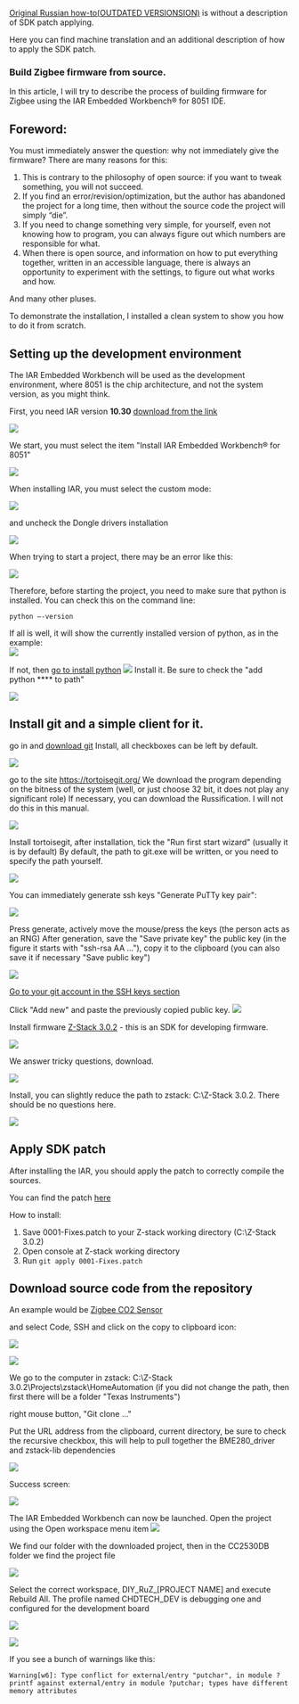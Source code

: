 [Original Russian how-to(OUTDATED VERSIONSION)](https://github.com/sigma7i/zigbee-wiki/wiki/zigbee-firmware-install) is without a description of SDK patch applying.  

Here you can find machine translation and an additional description of how to apply the SDK patch.  

### Build Zigbee firmware from source.
In this article, I will try to describe the process of building firmware for Zigbee using the IAR Embedded Workbench® for 8051 IDE.  

## Foreword:
You must immediately answer the question: why not immediately give the firmware? There are many reasons for this:

1. This is contrary to the philosophy of open source: if you want to tweak something, you will not succeed.  
1. If you find an error/revision/optimization, but the author has abandoned the project for a long time, then without the source code the project will simply “die”.  
1. If you need to change something very simple, for yourself, even not knowing how to program, you can always figure out which numbers are responsible for what.  
1. When there is open source, and information on how to put everything together, written in an accessible language, there is always an opportunity to experiment with the settings, to figure out what works and how.  

And many other pluses.

To demonstrate the installation, I installed a clean system to show you how to do it from scratch.

## Setting up the development environment
The IAR Embedded Workbench will be used as the development environment, where 8051 is the chip architecture, and not the system version, as you might think.  

First, you need IAR version **10.30** [download from the link](http://netstorage.iar.com/SuppDB/Protected/PRODUPD/013455/EW8051-10301-Autorun.exe)

![](https://github.com/sigma7i/zigbee-wiki/blob/master/images/1.png?raw=true)

We start, you must select the item "Install IAR Embedded Workbench® for 8051"

![](https://github.com/sigma7i/zigbee-wiki/blob/master/images/2.png?raw=true)

When installing IAR, you must select the custom mode:

![](https://github.com/sigma7i/zigbee-wiki/blob/master/images/custom.png?raw=true)

and uncheck the Dongle drivers installation

![](https://github.com/sigma7i/zigbee-wiki/blob/master/images/dongle%20drivers.png?raw=true)

When trying to start a project, there may be an error like this:

![](https://github.com/sigma7i/zigbee-wiki/blob/master/images/7python.png?raw=true)

Therefore, before starting the project, you need to make sure that python is installed.
You can check this on the command line:

`python –-version`  

If all is well, it will show the currently installed version of python, as in the example:  
![](https://github.com/sigma7i/zigbee-wiki/blob/master/images/10python.png?raw=true)

If not, then [go to install python](https://www.python.org/)
![](https://github.com/sigma7i/zigbee-wiki/blob/master/images/8python%20install.png)
Install it. Be sure to check the "add python **** to path"

![](https://github.com/sigma7i/zigbee-wiki/blob/master/images/9install.png?raw=true)

## Install git and a simple client for it.

go in and [download git](https://git-scm.com/)
Install, all checkboxes can be left by default.

![](https://github.com/sigma7i/zigbee-wiki/blob/master/images/downloadGit.png?raw=true)

go to the site https://tortoisegit.org/
We download the program depending on the bitness of the system (well, or just choose 32 bit, it does not play any significant role)
If necessary, you can download the Russification. I will not do this in this manual.

![](https://github.com/sigma7i/zigbee-wiki/blob/master/images/getTortoise.png?raw=true)

Install tortoisegit, after installation, tick the "Run first start wizard" (usually it is by default)
By default, the path to git.exe will be written, or you need to specify the path yourself.

![](https://github.com/sigma7i/zigbee-wiki/blob/master/images/TortoiseSetup.png?raw=true)

You can immediately generate ssh keys "Generate PuTTy key pair":

![](https://github.com/sigma7i/zigbee-wiki/blob/master/images/generate.png?raw=true)

Press generate, actively move the mouse/press the keys (the person acts as an RNG)
After generation, save the "Save private key"
the public key (in the figure it starts with "ssh-rsa AA ..."), copy it to the clipboard (you can also save it if necessary "Save public key")

![](https://github.com/sigma7i/zigbee-wiki/blob/master/images/putty.png?raw=true)

[Go to your git account in the SSH keys section](https://github.com/settings/keys)

Click "Add new" and paste the previously copied public key.
![](https://github.com/sigma7i/zigbee-wiki/blob/master/images/gitPuttyKey.png?raw=true)

Install firmware [Z-Stack 3.0.2](https://www.ti.com/tool/Z-STACK) - this is an SDK for developing firmware.

![](https://github.com/sigma7i/zigbee-wiki/blob/master/images/zstack.png?raw=true)

We answer tricky questions, download.

![](https://github.com/sigma7i/zigbee-wiki/blob/master/images/zstack2.png?raw=true)

Install, you can slightly reduce the path to zstack: C:\Z-Stack 3.0.2\. There should be no questions here.

![](https://github.com/sigma7i/zigbee-wiki/blob/master/images/zstackPath.png?raw=true)

## Apply SDK patch

After installing the IAR, you should apply the patch to correctly compile the sources.  

You can find the patch [here](https://github.com/diyruz/AirSense/blob/master/0001-Fixes.patch)  


How to install:  

1. Save 0001-Fixes.patch to your Z-stack working directory (C:\Z-Stack 3.0.2)  
1. Open console at Z-stack working directory  
1. Run `git apply 0001-Fixes.patch`

## Download source code from the repository
An example would be [Zigbee CO2 Sensor](https://github.com/diyruz/AirSense)

and select Code, SSH and click on the copy to clipboard icon:

![](https://github.com/sigma7i/zigbee-wiki/blob/master/images/5.png)

![](https://github.com/sigma7i/zigbee-wiki/blob/master/images/gitHubCopy.png?raw=true)

We go to the computer in zstack: C:\Z-Stack 3.0.2\Projects\zstack\HomeAutomation (if you did not change the path, then first there will be a folder "Texas Instruments")

right mouse button, "Git clone ..."

Put the URL address from the clipboard, current directory,
be sure to check the recursive checkbox, this will help to pull together the BME280_driver and zstack-lib dependencies

![](https://github.com/sigma7i/zigbee-wiki/blob/master/images/gitClone.png?raw=true)

Success screen:

![](https://github.com/sigma7i/zigbee-wiki/blob/master/images/susesfuly.png?raw=true)

The IAR Embedded Workbench can now be launched.
Open the project using the Open workspace menu item
![](https://github.com/sigma7i/zigbee-wiki/blob/master/images/openWorkspace.png?raw=true)

We find our folder with the downloaded project, then in the CC2530DB folder we find the project file

![](https://github.com/sigma7i/zigbee-wiki/blob/master/images/projectFile.png?raw=true)

Select the correct workspace, DIY_RuZ_[PROJECT NAME] and execute Rebuild All. The profile named CHDTECH_DEV is debugging one and configured for the development board

![](./workspace.png)

![](./rebuild_all.png)


If you see a bunch of warnings like this:

```
Warning[w6]: Type conflict for external/entry "putchar", in module ?printf against external/entry in module ?putchar; types have different memory attributes

```
